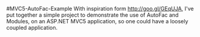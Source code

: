 #MVC5-AutoFac-Example
With inspiration form http://goo.gl/GEqUJA, I've put together a simple project to demonstrate the use of AutoFac and Modules, on an ASP.NET MVC5 application, so one could have a loosely coupled application.
